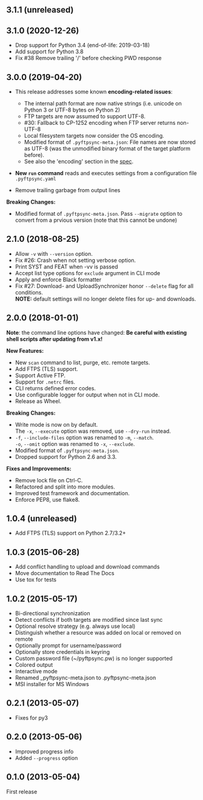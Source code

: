 3.1.1 (unreleased)
------------------

3.1.0 (2020-12-26)
------------------
- Drop support for Python 3.4 (end-of-life: 2019-03-18)
- Add support for Python 3.8
- Fix #38 Remove trailing '/' before checking PWD response

3.0.0 (2019-04-20)
------------------
- This release addresses some known **encoding-related issues**:
  - The internal path format are now native strings (i.e. unicode on Python 3 
    or UTF-8 bytes on Python 2)
  - FTP targets are now assumed to support UTF-8.
  - #30: Fallback to CP-1252 encoding when FTP server returns non-UTF-8
  - Local filesystem targets now consider the OS encoding.
  - Modified format of `.pyftpsync-meta.json`: File names are now stored as UTF-8
    (was the unmodified binary format of the target platform before).
  - See also the 'encoding' section in the 
    [spec](https://github.com/mar10/pyftpsync/blob/master/docs/sphinx/pyftpsync-spec.pdf).

- **New `run` command** reads and executes settings from a configuration file
  `.pyftpsync.yaml`
- Remove trailing garbage from output lines

**Breaking Changes:**
  - Modified format of `.pyftpsync-meta.json`.
    Pass `--migrate` option to convert from a prvious version (note that this
    cannot be undone)

2.1.0 (2018-08-25)
------------------
- Allow `-v` with `--version` option.
- Fix #26: Crash when not setting verbose option.
- Print SYST and FEAT when -vv is passed
- Accept list type options for `exclude` argument in CLI mode
- Apply and enforce Black formatter
- Fix #27: Download- and UploadSynchronizer honor `--delete` flag for all 
  conditions.<br>
  **NOTE:** default settings will no longer delete files for up- and downloads.

2.0.0 (2018-01-01)
------------------
**Note**: the command line options have changed:
**Be careful with existing shell scripts after updating from v1.x!**

**New Features:**
- New `scan` command to list, purge, etc. remote targets.
- Add FTPS (TLS) support.
- Support Active FTP.
- Support for `.netrc` files.
- CLI returns defined error codes.
- Use configurable logger for output when not in CLI mode.
- Release as Wheel.

**Breaking Changes:**
- Write mode is now on by default.<br>
  The `-x`, `--execute` option was removed, use `--dry-run` instead.
- `-f`, `--include-files` option was renamed to `-m`, `--match`.<br>
  `-o`, `--omit` option was renamed to `-x`, `--exclude`.
- Modified format of `.pyftpsync-meta.json`.
- Dropped support for Python 2.6 and 3.3.

**Fixes and Improvements:**
- Remove lock file on Ctrl-C.
- Refactored and split into more modules.
- Improved test framework and documentation.
- Enforce PEP8, use flake8.

1.0.4 (unreleased)
------------------
- Add FTPS (TLS) support on Python 2.7/3.2+

1.0.3 (2015-06-28)
------------------
- Add conflict handling to upload and download commands
- Move documentation to Read The Docs
- Use tox for tests

1.0.2 (2015-05-17)
------------------
- Bi-directional synchronization
- Detect conflicts if both targets are modified since last sync
- Optional resolve strategy (e.g. always use local)
- Distinguish whether a resource was added on local or removed on remote
- Optionally prompt for username/password
- Optionally store credentials in keyring
- Custom password file (~/pyftpsync.pw) is no longer supported
- Colored output
- Interactive mode
- Renamed _pyftpsync-meta.json to .pyftpsync-meta.json
- MSI installer for MS Windows

0.2.1 (2013-05-07)
------------------
- Fixes for py3

0.2.0 (2013-05-06)
------------------
- Improved progress info
- Added `--progress` option

0.1.0 (2013-05-04)
------------------
First release
